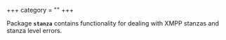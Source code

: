 +++
category = ""
+++

Package **`stanza`** contains functionality for dealing with XMPP stanzas and
stanza level errors.

